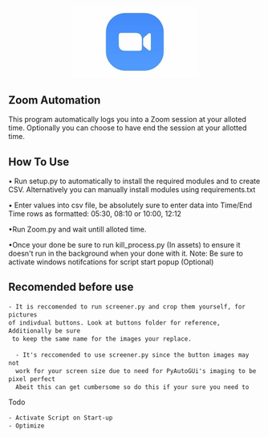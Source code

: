 
<p align="center">
  <img width=50% src="Zoom.jpg" alt="Material Bread logo">
</p>


## **Zoom Automation**
This program automatically logs you into a Zoom session at your alloted time. Optionally you can choose to have end the session at your allotted time.

## **How To Use**
• Run setup.py to automatically to install the required modules and to create CSV. Alternatively you 
  can manually install modules using requirements.txt
  
  • Enter values into csv file, be absolutely sure to enter data into Time/End Time rows as formatted:
 05:30, 08:10 or 10:00, 12:12
 
  •Run Zoom.py and wait untill alloted time.
  
  •Once your done be sure to run kill_process.py (In assets) to ensure it doesn't run in the background when your
 done with it.
  Note: Be sure to activate windows notifcations for script start popup (Optional)

## **Recomended before use**
```
- It is reccomended to run screener.py and crop them yourself, for pictures 
of indivdual buttons. Look at buttons folder for reference, Additionally be sure
 to keep the same name for the images your replace.

  - It's reccomended to use screener.py since the button images may not 
  work for your screen size due to need for PyAutoGUi's imaging to be pixel perfect
  Abeit this can get cumbersome so do this if your sure you need to
```

Todo
```
- Activate Script on Start-up
- Optimize
```

